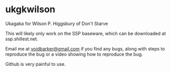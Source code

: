 # ukgkwilson
Ukagaka for Wilson P. Higgsbury of Don't Starve

This will likely only work on the SSP baseware, which can be downloaded at ssp.shillest.net.

Email me at voidbarker@gmail.com if you find any bugs, along with steps to reproduce the bug or a video showing how to reproduce the bug.

Github is very painful to use.
